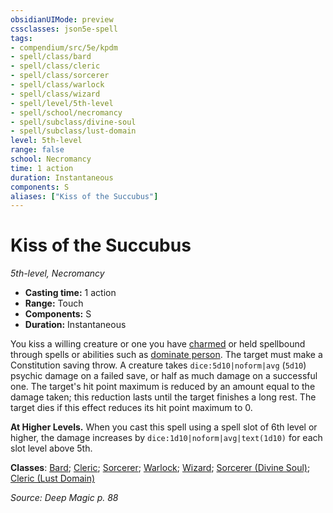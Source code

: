 ```yaml
---
obsidianUIMode: preview
cssclasses: json5e-spell
tags:
- compendium/src/5e/kpdm
- spell/class/bard
- spell/class/cleric
- spell/class/sorcerer
- spell/class/warlock
- spell/class/wizard
- spell/level/5th-level
- spell/school/necromancy
- spell/subclass/divine-soul
- spell/subclass/lust-domain
level: 5th-level
range: false
school: Necromancy
time: 1 action
duration: Instantaneous
components: S
aliases: ["Kiss of the Succubus"]
---
```

# Kiss of the Succubus
*5th-level, Necromancy*  

- **Casting time:** 1 action
- **Range:** Touch
- **Components:** S
- **Duration:** Instantaneous

You kiss a willing creature or one you have [charmed](/compendium/rules/conditions.md#Charmed) or held spellbound through spells or abilities such as [dominate person](compendium/spells/dominate-person.md). The target must make a Constitution saving throw. A creature takes `dice:5d10|noform|avg` (`5d10`) psychic damage on a failed save, or half as much damage on a successful one. The target's hit point maximum is reduced by an amount equal to the damage taken; this reduction lasts until the target finishes a long rest. The target dies if this effect reduces its hit point maximum to 0.

**At Higher Levels.** When you cast this spell using a spell slot of 6th level or higher, the damage increases by `dice:1d10|noform|avg|text(1d10)` for each slot level above 5th.

**Classes**: [Bard](list-spells-classes-bard); [Cleric](list-spells-classes-cleric); [Sorcerer](list-spells-classes-sorcerer); [Warlock](list-spells-classes-warlock); [Wizard](list-spells-classes-wizard); [Sorcerer (Divine Soul)](list-spells-classes-sorcerer-divine-soul-xge); [Cleric (Lust Domain)](list-spells-classes-cleric-lust-domain-kpdm)

*Source: Deep Magic p. 88*
